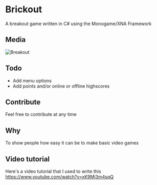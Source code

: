 # Brickout
A breakout game written in C# using the Monogame/XNA Framework

## Media
![Breakout](https://i.imgur.com/IMNIsqc.png)

## Todo
* Add menu options
* Add points and/or online or offline highscores

## Contribute
Feel free to contribute at any time

## Why
To show people how easy it can be to make basic video games

## Video tutorial
Here's a video tutorial that I used to write this https://www.youtube.com/watch?v=xK9Mj3m4sqQ